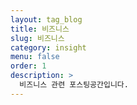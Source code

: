 ```yaml
---
layout: tag_blog
title: 비즈니스
slug: 비즈니스
category: insight
menu: false
order: 1
description: >
  비즈니스 관련 포스팅공간입니다.
---
```

